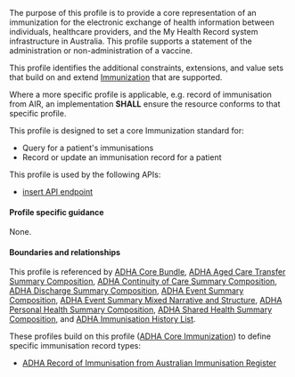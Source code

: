 The purpose of this profile is to provide a core representation of an immunization for the electronic exchange of health information between individuals, healthcare providers, and the My Health Record system infrastructure in Australia. This profile supports a statement of the administration or non-administration of a vaccine.

This profile identifies the additional constraints, extensions, and value sets that build on and extend [Immunization](http://hl7.org/fhir/R4/immunization.html) that are supported. 

Where a more specific profile is applicable, e.g. record of immunisation from AIR, an implementation **SHALL** ensure the resource conforms to that specific profile.

This profile is designed to set a core Immunization standard for:
* Query for a patient's immunisations
* Record or update an immunisation record for a patient

This profile is used by the following APIs:
* [insert API endpoint](StructureDefinition-TBD-1.html)


#### Profile specific guidance
None.


#### Boundaries and relationships
This profile is referenced by 
[ADHA Core Bundle](StructureDefinition-dh-bundle-core-1.html), 
[ADHA Aged Care Transfer Summary Composition](StructureDefinition-dh-composition-acts-1.html), 
[ADHA Continuity of Care Summary Composition](StructureDefinition-dh-composition-cocs-1.html), 
[ADHA Discharge Summary Composition](StructureDefinition-dh-composition-ds-1.html), 
[ADHA Event Summary Composition](StructureDefinition-dh-composition-es-1.html), 
[ADHA Event Summary Mixed Narrative and Structure](StructureDefinition-dh-composition-es-mix-1.html), 
[ADHA Personal Health Summary Composition](StructureDefinition-dh-composition-phs-1.html),
[ADHA Shared Health Summary Composition](StructureDefinition-dh-composition-shs-1.html), and
[ADHA Immunisation History List](StructureDefinition-dh-list-immunization-1.html).

These profiles build on this profile ([ADHA Core Immunization](StructureDefinition-dh-immunization-core-1.html)) to define specific immunisation record types:
* [ADHA Record of Immunisation from Australian Immunisation Register](StructureDefinition-dh-immunization-air-1.html)
